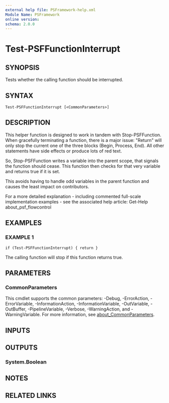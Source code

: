 ```yaml
---
external help file: PSFramework-help.xml
Module Name: PSFramework
online version:
schema: 2.0.0
---
```


# Test-PSFFunctionInterrupt

## SYNOPSIS
Tests whether the calling function should be interrupted.

## SYNTAX

```
Test-PSFFunctionInterrupt [<CommonParameters>]
```

## DESCRIPTION
This helper function is designed to work in tandem with Stop-PSFFunction.
When gracefully terminating a function, there is a major issue:
"Return" will only stop the current one of the three blocks (Begin, Process, End).
All other statements have side effects or produce lots of red text.

So, Stop-PSFFunction writes a variable into the parent scope, that signals the function should cease.
This function then checks for that very variable and returns true if it is set.

This avoids having to handle odd variables in the parent function and causes the least impact on contributors.

For a more detailed explanation - including commented full-scale implementation examples - see the associated help article:
Get-Help about_psf_flowcontrol

## EXAMPLES

### EXAMPLE 1
```
if (Test-PSFFunctionInterrupt) { return }
```

The calling function will stop if this function returns true.

## PARAMETERS

### CommonParameters
This cmdlet supports the common parameters: -Debug, -ErrorAction, -ErrorVariable, -InformationAction, -InformationVariable, -OutVariable, -OutBuffer, -PipelineVariable, -Verbose, -WarningAction, and -WarningVariable. For more information, see [about_CommonParameters](http://go.microsoft.com/fwlink/?LinkID=113216).

## INPUTS

## OUTPUTS

### System.Boolean
## NOTES

## RELATED LINKS
